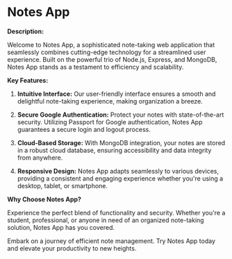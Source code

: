 # Notes App

**Description:**

Welcome to Notes App, a sophisticated note-taking web application that seamlessly combines cutting-edge technology for a streamlined user experience. Built on the powerful trio of Node.js, Express, and MongoDB, Notes App stands as a testament to efficiency and scalability.

**Key Features:**

1. **Intuitive Interface:** Our user-friendly interface ensures a smooth and delightful note-taking experience, making organization a breeze.

2. **Secure Google Authentication:** Protect your notes with state-of-the-art security. Utilizing Passport for Google authentication, Notes App guarantees a secure login and logout process.

3. **Cloud-Based Storage:** With MongoDB integration, your notes are stored in a robust cloud database, ensuring accessibility and data integrity from anywhere.

4. **Responsive Design:** Notes App adapts seamlessly to various devices, providing a consistent and engaging experience whether you're using a desktop, tablet, or smartphone.

**Why Choose Notes App?**

Experience the perfect blend of functionality and security. Whether you're a student, professional, or anyone in need of an organized note-taking solution, Notes App has you covered.

Embark on a journey of efficient note management. Try Notes App today and elevate your productivity to new heights.